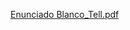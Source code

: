 [Enunciado Blanco_Tell.pdf](https://github.com/ninotell/Trabajo-Integrador-Java/files/7635249/Enunciado.Blanco_Tell.pdf)
